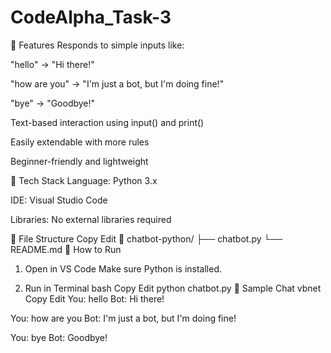 # CodeAlpha_Task-3
🧠 Features
Responds to simple inputs like:

"hello" → "Hi there!"

"how are you" → "I'm just a bot, but I'm doing fine!"

"bye" → "Goodbye!"

Text-based interaction using input() and print()

Easily extendable with more rules

Beginner-friendly and lightweight

🧰 Tech Stack
Language: Python 3.x

IDE: Visual Studio Code

Libraries: No external libraries required

📂 File Structure
Copy
Edit
📁 chatbot-python/
├── chatbot.py
└── README.md
🚀 How to Run
1. Open in VS Code
Make sure Python is installed.

2. Run in Terminal
bash
Copy
Edit
python chatbot.py
💬 Sample Chat
vbnet
Copy
Edit
You: hello
Bot: Hi there!

You: how are you
Bot: I'm just a bot, but I'm doing fine!

You: bye
Bot: Goodbye!
